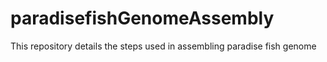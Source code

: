 # paradisefishGenomeAssembly
This repository details the steps used in assembling paradise fish genome
